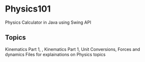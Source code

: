 # Physics101
Physics Calculator in Java using Swing API

## Topics
Kinematics Part 1, , Kinematics Part 1, Unit Conversions, Forces and dynamics
Files for explainations on Physics topics
